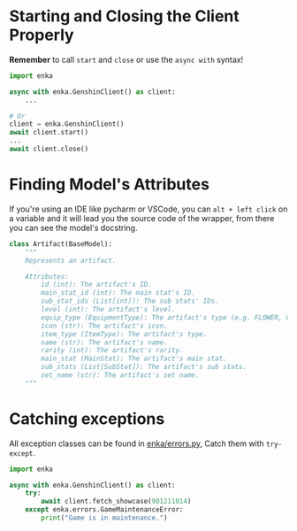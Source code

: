 # Starting and Closing the Client Properly
**Remember** to call `start` and `close` or use the `async with` syntax!
```py
import enka

async with enka.GenshinClient() as client:
    ...

# Or
client = enka.GenshinClient()
await client.start()
...
await client.close()
```

# Finding Model's Attributes
If you're using an IDE like pycharm or VSCode, you can `alt + left click` on a variable and it will lead you the source code of the wrapper, from there you can see the model's docstring.
```py
class Artifact(BaseModel):
    """
    Represents an artifact.

    Attributes:
        id (int): The artifact's ID.
        main_stat_id (int): The main stat's ID.
        sub_stat_ids (List[int]): The sub stats' IDs.
        level (int): The artifact's level.
        equip_type (EquipmentType): The artifact's type (e.g. FLOWER, GOBLET, etc.).
        icon (str): The artifact's icon.
        item_type (ItemType): The artifact's type.
        name (str): The artifact's name.
        rarity (int): The artifact's rarity.
        main_stat (MainStat): The artifact's main stat.
        sub_stats (List[SubStat]): The artifact's sub stats.
        set_name (str): The artifact's set name.
    """
```

# Catching exceptions

All exception classes can be found in [enka/errors.py](https://github.com/seriaati/enka-py/blob/main/enka/errors.py), Catch them with `try-except`.
```py
import enka

async with enka.GenshinClient() as client:
    try:
        await client.fetch_showcase(901211014)
    except enka.errors.GameMaintenanceError:
        print("Game is in maintenance.")
```
